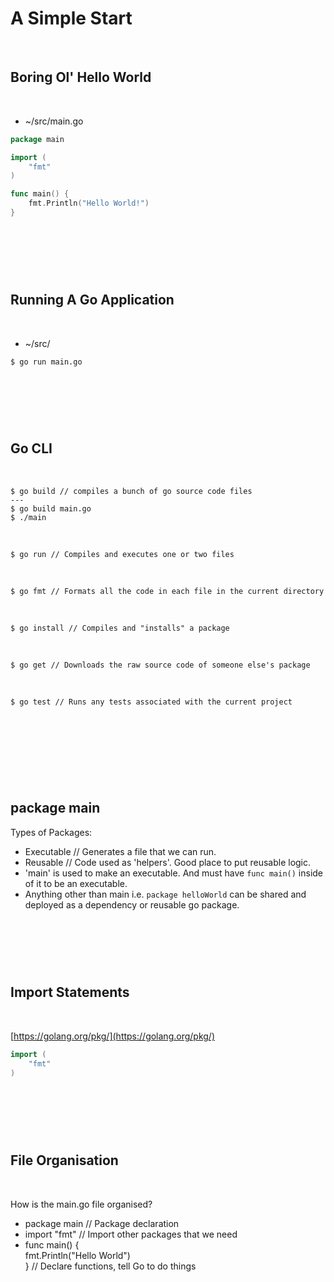# A Simple Start

<br>

## Boring Ol' Hello World

<br>

* ~/src/main.go
```Go
package main

import (
    "fmt"
)

func main() {
    fmt.Println("Hello World!")
}
```

#

<br>
<br>
<br>

## Running A Go Application

<br>

* ~/src/

```
$ go run main.go
```

#

<br>
<br>
<br>

## Go CLI

<br>

```
$ go build // compiles a bunch of go source code files
---
$ go build main.go
$ ./main 
```

<br>

```
$ go run // Compiles and executes one or two files
```

<br>

```
$ go fmt // Formats all the code in each file in the current directory
```

<br>

```
$ go install // Compiles and "installs" a package
```

<br>

```
$ go get // Downloads the raw source code of someone else's package
```

<br>

```
$ go test // Runs any tests associated with the current project
```

<br>

#

<br>
<br>
<br>

## package main

Types of Packages:

* Executable // Generates a file that we can run.
* Reusable // Code used as 'helpers'. Good place to put reusable logic.
* 'main' is used to make an executable. And must have ```func main()``` inside of it to be an executable.
* Anything other than main i.e. ```package helloWorld``` can be shared and deployed as a dependency or reusable go package.

#

<br>
<br>
<br>

## Import Statements

<br>

[https://golang.org/pkg/](https://golang.org/pkg/)

```Go
import (
    "fmt"
)
```

#

<br>
<br>
<br>

## File Organisation

<br>

How is the main.go file organised?

* package main // Package declaration
* import "fmt" // Import other packages that we need
* func main() { <br>
    fmt.Println("Hello World") <br>
} // Declare functions, tell Go to do things

#

<br>
<br>
<br>